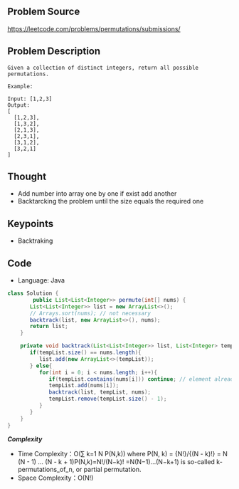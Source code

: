 ## Problem Source
https://leetcode.com/problems/permutations/submissions/

## Problem Description
```
Given a collection of distinct integers, return all possible permutations.

Example:

Input: [1,2,3]
Output:
[
  [1,2,3],
  [1,3,2],
  [2,1,3],
  [2,3,1],
  [3,1,2],
  [3,2,1]
]
```

## Thought
- Add number into array one by one if exist add another
- Backtarcking the problem until the size equals the required one

## Keypoints
- Backtraking


## Code
* Language: Java

```Java
class Solution {
        public List<List<Integer>> permute(int[] nums) {
       List<List<Integer>> list = new ArrayList<>();
       // Arrays.sort(nums); // not necessary
       backtrack(list, new ArrayList<>(), nums);
       return list;
    }

    private void backtrack(List<List<Integer>> list, List<Integer> tempList, int [] nums){
       if(tempList.size() == nums.length){
          list.add(new ArrayList<>(tempList));
       } else{
          for(int i = 0; i < nums.length; i++){ 
             if(tempList.contains(nums[i])) continue; // element already exists, skip
             tempList.add(nums[i]);
             backtrack(list, tempList, nums);
             tempList.remove(tempList.size() - 1);
          }
       }
    } 
}
```

***Complexity***

- Time Complexity：O(∑ 
k=1
N
​P(N,k)) where P(N, k) = {N!}/{(N - k)!} = N (N - 1) ... (N - k + 1)P(N,k)=N!/(N−k)! =N(N−1)...(N−k+1) is so-called k-permutations_of_n, or partial permutation.
- Space Complexity：O(N!)
